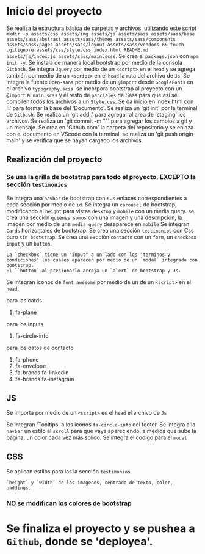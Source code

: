 # Inicio del proyecto

Se realiza la estructura básica de carpetas y archivos, utilizando este script `mkdir -p assets/css assets/img assets/js assets/sass assets/sass/base assets/sass/abstract assets/sass/themes assets/sass/components assets/sass/pages assets/sass/layout assets/sass/vendors && touch .gitignore assets/css/style.css index.html README.md assets/js/index.js assets/sass/main.scss`.
Se crea el `package.json` con `npm init -y`.
Se instala de manera local bootstrap por medio de la consola `Gitbash`.
Se integra `Jquery` por medio de un `<script>` en el `head` y se agrega también por medio de un `<script>` en el `head` la ruta del archivo de `Js`.
Se integra la fuente `Open-sans` por medio de un `@import` desde `GoogleFonts` en el archivo `typography.scss`.
se incorpora bootstrap al proyecto con un `@import` al `main.scss` y el resto de `parciales` de Sass para que así se compilen todos los archivos a un `Style.css`.
Se da inicio en index.html con '!' para formar la base del 'Documento'.
Se realiza un 'git init' por la terminal de `Gitbash`.
Se realiza un 'git add .' para agregar al area de 'staging' los archivos.
Se realiza un 'git commit -m ""' para agregar los cambios a git y un mensaje.
Se crea en 'Github.com' la carpeta del repositorio y se enlaza con el documento en VScode con la terminal.
se realiza un 'git push origin main' y se verifica que se hayan cargado los archivos.

## Realización del proyecto

### Se usa la grilla de bootstrap para todo el proyecto, EXCEPTO la sección `testimonios`

Se integra una `navbar` de bootstrap con sus enlaces correspondientes a cada sección por medio de `id`.
Se integra un `carousel` de bootstrap, modificando el `height` para vistas `desktop` y `mobile` con un media query.
se crea una sección `quiénes somos` con una imagen y una descripción, la imagen por medio de una `media query` desaparece en `mobile`
Se integran `Cards` horizontales de bootstrap.
Se crea una sección `testimonios` con Css puro `sin bootstrap`.
Se crea una sección `contacto` con un `form`, un `checkbox input` y un `button`.

    La `checkbox` tiene un "input" a un lado con los 'terminos y condiciones' los cuales aparecen por medio de un `modal` integrado con bootstrap.
    El ``button` al presionarlo arroja un `alert` de bootstrap y Js.

Se integran iconos de `font awesome` por medio de un de un `<script>` en el `head`.

para las cards
1. fa-plane

para los inputs
1. fa-circle-info

para los datos de contacto
1. fa-phone
2. fa-envelope
3. fa-brands fa-linkedin
4. fa-brands fa-instagram


## JS

Se importa por medio de un `<script>` en el `head` el archivo de `Js`

Se integran 'Tooltips' a los iconos `fa-circle-info` del footer.
Se integra a la `navbar` un estilo al `scroll` para que vaya apareciendo, a medida que sube la página, un color cada vez más solido.
Se integra el codígo para el `modal`

## CSS

Se aplican estilos para las la sección `testimonios`.

    `height` y `width` de las imagenes, centrado de texto, color, paddings.

### NO se modifican los colores de bootstrap

# Se finaliza el proyecto y se pushea a `Github`, donde se 'deployea'.
